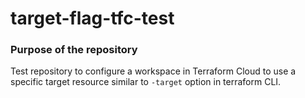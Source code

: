 # target-flag-tfc-test

### Purpose of the repository
Test repository to configure a workspace in Terraform Cloud to use a specific target resource similar to `-target` option in terraform CLI. 
